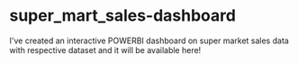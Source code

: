 # super_mart_sales-dashboard
I've created an interactive POWERBI dashboard on super market sales data with respective dataset  and it will be available here!
